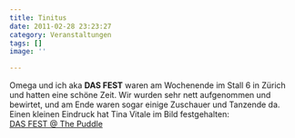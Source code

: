 ```yaml
---
title: Tinitus
date: 2011-02-28 23:23:27
category: Veranstaltungen
tags: []
image: ''

---
```


Omega und ich aka **DAS FEST** waren am Wochenende im Stall 6 in Zürich und hatten eine schöne Zeit. Wir wurden sehr nett aufgenommen und bewirtet, und am Ende waren sogar einige Zuschauer und Tanzende da. Einen kleinen Eindruck hat Tina Vitale im Bild festgehalten:  
[DAS FEST @ The Puddle](http://www.facebook.com/dasfest?ref=ts#!/album.php?aid=272330&id=325980317676)
